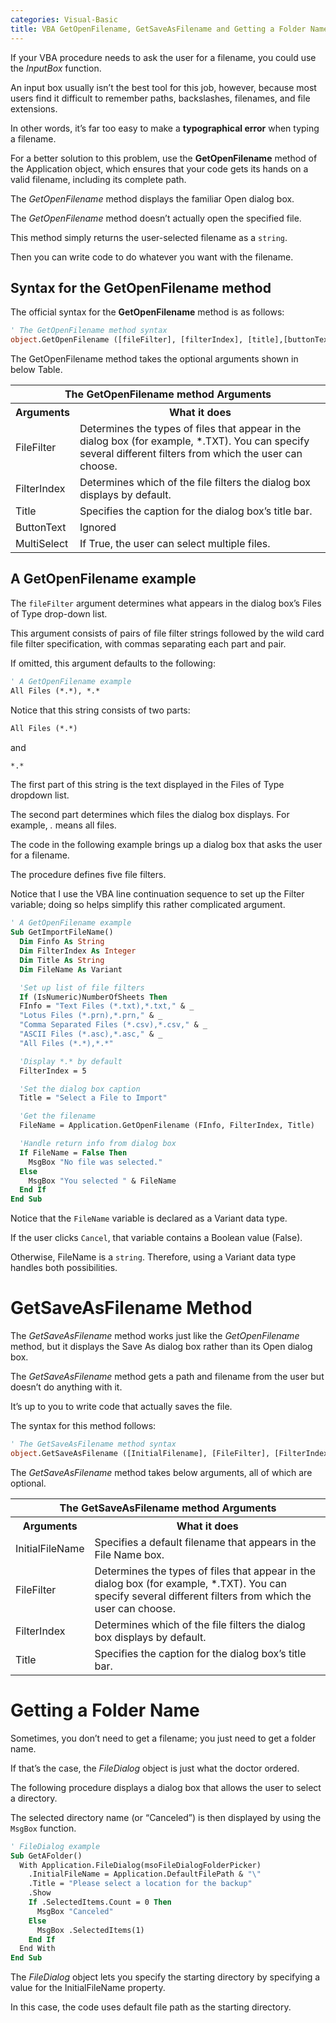 ```yaml
---
categories: Visual-Basic
title: VBA GetOpenFilename, GetSaveAsFilename and Getting a Folder Name
---
```


If your VBA procedure needs to ask the user for a filename, you could use the *InputBox* function. 

An input box usually isn’t the best tool for this job, however, because most users find it difficult to remember paths, backslashes, filenames, and file extensions. 

In other words, it’s far too easy to make a **typographical error** when typing a filename.

For a better solution to this problem, use the **GetOpenFilename** method of the Application object, which ensures that your code gets its hands on a valid filename, including its complete path. 

The *GetOpenFilename* method displays the familiar Open dialog box.

The *GetOpenFilename* method doesn’t actually open the specified file. 

This method simply returns the user-selected filename as a `string`. 

Then you can write code to do whatever you want with the filename.

## Syntax for the GetOpenFilename method

The official syntax for the **GetOpenFilename** method is as follows:

```vb
' The GetOpenFilename method syntax
object.GetOpenFilename ([fileFilter], [filterIndex], [title],[buttonText], [multiSelect])
```

The GetOpenFilename method takes the optional arguments shown in below Table.

<table class="w3-table-all w3-mobile">
    <tr>
        <th class="w3-center" colspan="2">The GetOpenFilename method Arguments</th>
    </tr>
    <tr>
        <th>Arguments</th>
        <th>What it does</tr>
    </tr>
    <tr>
        <td>FileFilter</td>
        <td>
            Determines the types of files that appear in the dialog box (for example, *.TXT). 
            You can specify several different filters from which the user can choose.
        </td>
    </tr>
    <tr>
        <td>FilterIndex</td>
        <td>
            Determines which of the file filters the dialog box displays by default.
        </td>
    </tr>
    <tr>
        <td>Title</td>
        <td>
            Specifies the caption for the dialog box’s title bar.
        </td>
    </tr>
    <tr>
        <td>ButtonText</td>
        <td>
            Ignored
        </td>
    </tr>
    <tr>
        <td>MultiSelect</td>
        <td>If True, the user can select multiple files.</td>
    </tr>
</table>

## A GetOpenFilename example

The `fileFilter` argument determines what appears in the dialog box’s Files of Type drop-down list. 

This argument consists of pairs of file filter strings followed by the wild card file filter specification, with commas separating each part and pair. 

If omitted, this argument defaults to the following:

```vb
' A GetOpenFilename example
All Files (*.*), *.*
```

Notice that this string consists of two parts:

```vb
All Files (*.*)
```

and

```vb
*.*
```

The first part of this string is the text displayed in the Files of Type dropdown list. 

The second part determines which files the dialog box displays. For example, *.* means all files.

The code in the following example brings up a dialog box that asks the user for a filename. 

The procedure defines five file filters. 

Notice that I use the VBA line continuation sequence to set up the Filter variable; doing so helps simplify this rather complicated argument.

```vb
' A GetOpenFilename example
Sub GetImportFileName()
  Dim Finfo As String
  Dim FilterIndex As Integer
  Dim Title As String
  Dim FileName As Variant

  'Set up list of file filters
  If (IsNumeric)NumberOfSheets Then
  FInfo = "Text Files (*.txt),*.txt," & _
  "Lotus Files (*.prn),*.prn," & _
  "Comma Separated Files (*.csv),*.csv," & _
  "ASCII Files (*.asc),*.asc," & _
  "All Files (*.*),*.*"

  'Display *.* by default
  FilterIndex = 5

  'Set the dialog box caption
  Title = "Select a File to Import"

  'Get the filename
  FileName = Application.GetOpenFilename (FInfo, FilterIndex, Title)

  'Handle return info from dialog box
  If FileName = False Then
    MsgBox "No file was selected."
  Else
    MsgBox "You selected " & FileName
  End If
End Sub
```

Notice that the `FileName` variable is declared as a Variant data type. 

If the user clicks `Cancel`, that variable contains a Boolean value (False). 

Otherwise, FileName is a `string`. Therefore, using a Variant data type handles both possibilities.

# GetSaveAsFilename Method

The *GetSaveAsFilename* method works just like the *GetOpenFilename* method, but it displays the Save As dialog box rather than its Open dialog box. 

The *GetSaveAsFilename* method gets a path and filename from the user but doesn’t do anything with it. 

It’s up to you to write code that actually saves the file.

The syntax for this method follows:

```vb
' The GetSaveAsFilename method syntax
object.GetSaveAsFilename ([InitialFilename], [FileFilter], [FilterIndex], [Title], [ButtonText])
```

The *GetSaveAsFilename* method takes below arguments, all of which are optional.

<table class="w3-table-all w3-mobile">
    <tr>
        <th class="w3-center" colspan="2">The GetSaveAsFilename method Arguments</th>
    </tr>
    <tr>
        <th>Arguments</th>
        <th>What it does</tr>
    </tr>
    <tr>
        <td>InitialFileName</td>
        <td>Specifies a default filename that appears in the File Name box.</td>
    </tr>
    <tr>
        <td>FileFilter</td>
        <td>
            Determines the types of files that appear in the dialog box (for example, *.TXT). 
            You can specify several different filters from which the user can choose.
        </td>
    </tr>
    <tr>
        <td>FilterIndex</td>
        <td>
            Determines which of the file filters the dialog box displays by default.
        </td>
    </tr>
    <tr>
        <td>Title</td>
        <td>
            Specifies the caption for the dialog box’s title bar.
        </td>
    </tr>
</table>

# Getting a Folder Name

Sometimes, you don’t need to get a filename; you just need to get a folder name. 

If that’s the case, the *FileDialog* object is just what the doctor ordered.

The following procedure displays a dialog box that allows the user to select a directory. 

The selected directory name (or “Canceled”) is then displayed by using the `MsgBox` function.

```vb
' FileDialog example
Sub GetAFolder()
  With Application.FileDialog(msoFileDialogFolderPicker)
    .InitialFileName = Application.DefaultFilePath & "\"
    .Title = "Please select a location for the backup"
    .Show
    If .SelectedItems.Count = 0 Then
      MsgBox "Canceled"
    Else
      MsgBox .SelectedItems(1)
    End If
  End With
End Sub
```

The *FileDialog* object lets you specify the starting directory by specifying a value for the InitialFileName property. 

In this case, the code uses default file path as the starting directory.

